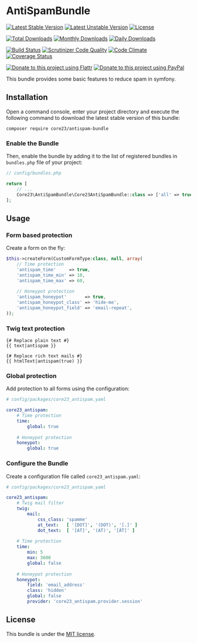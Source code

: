 AntiSpamBundle
==============
[![Latest Stable Version](https://poser.pugx.org/core23/antispam-bundle/v/stable)](https://packagist.org/packages/core23/antispam-bundle)
[![Latest Unstable Version](https://poser.pugx.org/core23/antispam-bundle/v/unstable)](https://packagist.org/packages/core23/antispam-bundle)
[![License](https://poser.pugx.org/core23/antispam-bundle/license)](LICENSE.md)

[![Total Downloads](https://poser.pugx.org/core23/antispam-bundle/downloads)](https://packagist.org/packages/core23/antispam-bundle)
[![Monthly Downloads](https://poser.pugx.org/core23/antispam-bundle/d/monthly)](https://packagist.org/packages/core23/antispam-bundle)
[![Daily Downloads](https://poser.pugx.org/core23/antispam-bundle/d/daily)](https://packagist.org/packages/core23/antispam-bundle)

[![Build Status](https://travis-ci.org/core23/AntiSpamBundle.svg)](https://travis-ci.org/core23/AntiSpamBundle)
[![Scrutinizer Code Quality](https://scrutinizer-ci.com/g/core23/AntiSpamBundle/badges/quality-score.png?b=master)](https://scrutinizer-ci.com/g/core23/AntiSpamBundle)
[![Code Climate](https://codeclimate.com/github/core23/AntiSpamBundle/badges/gpa.svg)](https://codeclimate.com/github/core23/AntiSpamBundle)
[![Coverage Status](https://coveralls.io/repos/core23/AntiSpamBundle/badge.svg)](https://coveralls.io/r/core23/AntiSpamBundle)

[![Donate to this project using Flattr](https://img.shields.io/badge/flattr-donate-yellow.svg)](https://flattr.com/profile/core23)
[![Donate to this project using PayPal](https://img.shields.io/badge/paypal-donate-yellow.svg)](https://paypal.me/gripp)

This bundle provides some basic features to reduce spam in symfony.

## Installation

Open a command console, enter your project directory and execute the following command to download the latest stable version of this bundle:

```
composer require core23/antispam-bundle
```

### Enable the Bundle

Then, enable the bundle by adding it to the list of registered bundles in `bundles.php` file of your project:

```php
// config/bundles.php

return [
    // ...
    Core23\AntiSpamBundle\Core23AntiSpamBundle::class => ['all' => true],
];
```

## Usage

### Form based protection

Create a form on the fly:

```php
$this->createForm(CustomFormType:class, null, array(
    // Time protection
    'antispam_time'     => true,
    'antispam_time_min' => 10,
    'antispam_time_max' => 60,
    
    // Honeypot protection
    'antispam_honeypot'       => true,
    'antispam_honeypot_class' => 'hide-me',
    'antispam_honeypot_field' => 'email-repeat',
));
```

### Twig text protection

```twig
{# Replace plain text #}
{{ text|antispam }}

{# Replace rich text mails #}
{{ htmlText|antispam(true) }}

```


### Global protection

Add protection to all forms using the configuration:

```yaml
# config/packages/core23_antispam.yaml

core23_antispam:
    # Time protection
    time:
        global: true
        
    # Honeypot protection
    honeypot:
        global: true
```

### Configure the Bundle

Create a configuration file called `core23_antispam.yaml`:

```yaml
# config/packages/core23_antispam.yaml

core23_antispam:
    # Twig mail filter
    twig:
        mail:
            css_class: 'spamme'
            at_text:   [ '[DOT]', '(DOT)', '[.]' ]
            dot_text:  [ '[AT]', '(AT)', '[ÄT]' ]
        
    # Time protection
    time:
        min: 5
        max: 3600
        global: false
        
    # Honeypot protection
    honeypot:
        field: 'email_address'
        class: 'hidden'
        global: false
        provider: 'core23_antispam.provider.session'
```

## License

This bundle is under the [MIT license](LICENSE.md).
